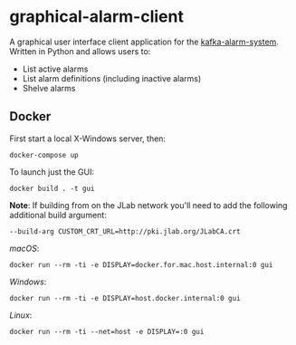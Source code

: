 # graphical-alarm-client
A graphical user interface client application for the [kafka-alarm-system](https://github.com/JeffersonLab/kafka-alarm-system).  Written in Python and allows users to:
- List active alarms
- List alarm definitions (including inactive alarms)
- Shelve alarms
## Docker
First start a local X-Windows server, then:
```
docker-compose up
```
To launch just the GUI:
```
docker build . -t gui 
```
**Note**: If building from on the JLab network you'll need to add the following additional build argument:
```
--build-arg CUSTOM_CRT_URL=http://pki.jlab.org/JLabCA.crt
```
_macOS_: 
```
docker run --rm -ti -e DISPLAY=docker.for.mac.host.internal:0 gui
```
_Windows_:
```
docker run --rm -ti -e DISPLAY=host.docker.internal:0 gui
```
_Linux_:
```
docker run --rm -ti --net=host -e DISPLAY=:0 gui
```
